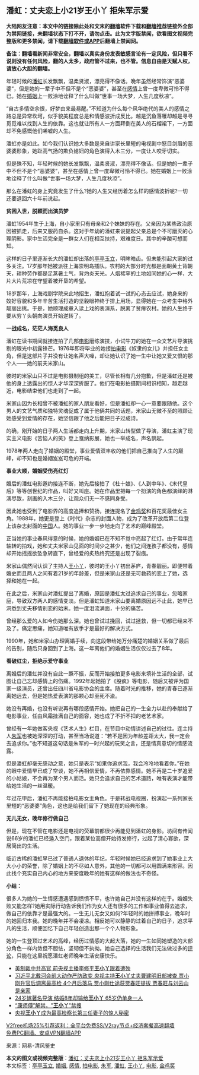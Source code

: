  <h2>潘虹：丈夫恋上小21岁王小丫 拒朱军示爱</h2> <p class="notice"><b>大陆网友注意：本文中的链接除此处和文末的<a href="https://github.com/bannedbook/fanqiang" >翻墙</a>软件下载和<a href="https://github.com/killgcd/justmysocks/blob/master/README.md">翻墙推荐</a>链接外全部为禁网链接，未翻墙状态下打不开，请勿点击。此为文字版禁闻，欲看图文视频完整版和更多禁闻，请下载<a href="https://github.com/bannedbook/fanqiang">翻墙软件或APP</a>后翻墙上禁闻网。</p><p>备注：翻墙看新闻非常安全，翻墙以真实身份发表敏感言论有一定风险，但只看不说则没有任何风险，翻的人太多，政府管不过来，也不管。信息自由是天赋人权，请放心大胆的翻墙。</b></p>  <div class="entry"> <p id="summary">年轻时候的<a href="https://www.bannedbook.org/bnews/tag/%E6%BD%98%E8%99%B9/" class="st_tag internal_tag" rel="tag" title="标签 潘虹 下的日志">潘虹</a>长发飘飘，温柔贤淑，漂亮得不像话。晚年虽然经常饰演“恶婆婆“，但是她的一辈子中不但不是个“恶婆婆”，甚至在<a href="https://www.bannedbook.org/bnews/tag/%e6%84%9f%e6%83%85/" class="st_tag internal_tag" rel="tag" title="标签 感情 下的日志">感情</a>上曾一度卑微可怜不得已。她在<a href="https://www.bannedbook.org/bnews/tag/%e5%a9%9a%e5%a7%bb/" class="st_tag internal_tag" rel="tag" title="标签 婚姻 下的日志">婚姻</a>上一败涂地诠释了什么叫做“世事一场大梦，人生几度秋凉”。</p> <p id="conimg">“自古多情空余恨，好梦由来最易醒。”不知道为什么每个风华绝代的美人的感情之路总是异常坎坷，似乎貌美程度总是和情感波折成反比。越是沉鱼落雁却越是寻寻觅觅难以找到人生的依靠。这也就让所有人一方面拜倒在美人的石榴裙下，一方面却不免感慨他们唏嘘的人生。</p> <p>潘虹亦是如此。如今我们认识她大多数是来自讲家长里短的电视剧中怒目剑眉的恶婆婆形象，她趾高气扬的欺负媳妇的角色演得入木三分，一度让人咬牙切实。</p> <p>但是殊不知，年轻时候的她长发飘飘，温柔贤淑，漂亮得不像话。但是她的一辈子中不但不是个“恶婆婆”，甚至在感情上曾一度卑微可怜不得已。她在婚姻上一败涂地诠释了什么叫做“世事一场大梦，人生几度秋凉”。</p> <p>那么在潘虹的身上究竟发生了什么?她的人生又经历着怎么样的感情波折呢?一切还要退回六十年前说起。</p> <p><strong>贫困入世，脱颖而出演员梦</strong></p> <p>潘虹1954年生于上海，自小家里只有母亲和2个妹妹的存在。父亲因为某些政治原因被抓走，后来又服药自杀。这对于年幼的潘虹来说提起父亲总是个不可磨灭的心理阴影。家中生活完全是一群女人们在相互扶持，艰难度日。其中的辛酸可想而知。</p> <p>这样的日子里逐渐长大的潘虹却出落的<a href="https://www.bannedbook.org/bnews/tag/%E4%BA%AD%E4%BA%AD%E7%8E%89%E7%AB%8B/" class="st_tag internal_tag" rel="tag" title="标签 亭亭玉立 下的日志">亭亭玉立</a>，明眸皓齿。但未能引起大家的过多关注。17岁那年她被派往上海崇明岛插队。农村的大部分时光都是面朝黄土背朝天，耕种劳作都是足蒸暑土气，背灼炎天光。人烟稀罕的土地如同她的心一样，大片大片荒凉在守望着被开垦的希望。</p> <p>18岁那年，上海戏剧学院来此地招生，潘虹抱着试一试的心态去应试，她身来的姣好容貌和多年辛苦生活打造的坚毅眼神终于排上用场，显得她在一众考生中格外靓丽出挑。于是，她顺理成章入读上戏的表演系，脱离了贫瘠农村。她的人生终于要从穷丫头朝向演员开始逆转了。</p>  <p><strong>一战成名，茫茫人海觅良人</strong></p> <p>潘虹在读书期间就接连拍了几部<a href="https://www.bannedbook.org/bnews/tag/%e7%94%b5%e5%bd%b1/" class="st_tag internal_tag" rel="tag" title="标签 电影 下的日志">电影</a>磨练演技，小试牛刀的她在一众文艺片导演挑剔的眼光中初露锋芒。1976年即将毕业的她接<a href="https://www.bannedbook.org/bnews/tag/%E6%8B%8D%E7%94%B5%E5%BD%B1/" class="st_tag internal_tag" rel="tag" title="标签 拍电影 下的日志">拍电影</a>《奴隶的女儿》并担任女主角，但是这部片子并没有让她名声大噪，却让她认识了她一生中让她又爱又恨的那个人——她的前夫米家山。</p> <p>彼时的米家山只不过是电影摄制组的美工，尽管长相有几分抱歉，但是潘虹还是被他的身上透露出的惊人才华深深折服了。他们在电影拍摄期间相识相知，越走越近，电影结束他们也走到了一起。</p> <p>米家山因为长相曾不被潘虹的家人朋友看好，但是潘虹却一心一意要跟随他。这个男人的文艺气质和独特灵魂促成了属于他俩共同的话题，米家山无微不至的照顾让她感受到爱情的存在，她坚信跟了他之后能把日子过成诗。</p> <p>的确，刚开始的日子两人生活都走向上升期，米家山转型做了导演，潘虹主演了现实主义电影《苦恼人的笑》登上戛纳影展，她也一举成名，声名鹊起。</p> <p>1978年两人走向了婚姻的殿堂，事业爱情双丰收的他们把自己推向了人生的巅峰，却不知也是婚姻岌岌可危的开端。</p> <p><strong>事业大顺，婚姻受伤亮红灯</strong></p> <p>婚后的潘虹电影邀约接连不断，她先后接拍了《杜十娘》、《人到中年》、《末代皇后》等等创世纪的作品，叫好又叫座。她在作品里把每一个扮演的角色都演绎的淋漓尽致，刻画的入木三分，让观众们无一不感同身受。</p> <p>因此她也受到了电影界的高度追捧和赞扬，接连提名了<a href="https://www.bannedbook.org/bnews/tag/%E9%87%91%E9%B8%A1%E5%A5%96/" class="st_tag internal_tag" rel="tag" title="标签 金鸡奖 下的日志">金鸡奖</a>和百花奖最佳女主角。1988年，她更是登上《时代》杂志的封面人物，成为了改革开放后第二位登上该杂志封面的<span class='wp_keywordlink_affiliate'><a href="https://www.bannedbook.org/" title="中国" target="_blank">中国</a></span>人。她的事业一步一步地走向了艺术的巅峰殿堂。</p>  <p>正当她的事业春风得意的时候，她的婚姻已在不知不觉中亮起了红灯。由于常年连轴转的拍戏，她和丈夫米家山见面的时间少之甚少，他们之间连孩子都没有，感情却开始摇摇欲坠急转直下，曾经爱的炙热终究还是出现了裂痕。</p> <p>米家山偶然间认识了主持人<a href="https://www.bannedbook.org/bnews/tag/%e7%8e%8b%e5%b0%8f%e4%b8%ab/" class="st_tag internal_tag" rel="tag" title="标签 王小丫 下的日志">王小丫</a>，彼时的王小丫初出茅庐，青春靓丽。即便带着婚史而且两人之间有着21岁的年龄差，但是米家山还是无可救药的恋上了她，选择和她在一起。</p> <p>在此之后，米家山对潘虹提出了离婚，原因是潘虹太过追求自己的事业，忽略家庭，导致双方两人的感情变淡。但是潘虹知道米家山要离婚原因远不止此，她早已洞悉到丈夫移情别恋的始末。她一度泪流满面，十分的痛苦。</p> <p>曾经那么爱的人如今伤她那么深。她也曾试过挽回，试过拯救，但一切都已经来不及了。痛定思痛，她知道唯有放手才是最好的解决方式。</p> <p>1990年，她和米家山办理离婚手续，向这段带给她万分痛楚的婚姻关系做了最后的告别，随后只身回到了上海。这一年离他们的婚姻生活仅仅过去了8年。</p> <p><strong>看破红尘，拒绝示爱守事业</strong></p> <p>离婚后的潘虹并没有自此一蹶不振，反而开始接拍更多电影来填补生活的全部，试图让自己忘却感情上的伤痛。1992年起她拍了《股疯》等电影，随后又被评为国家一级演员，还曾出任四川省电影协会的主席。随着时光的推移，她的青春已逐渐离她远去，但是她热爱表演的那颗心却至死不渝。</p> <p>她没有再婚，也没有听说再有哪段感情开始。她把自己的一生全力以赴的奉献给了电影事业，任由风霜挂满自己的面容，她也成了不折不扣的老艺术家。</p> <p>曾经有一年她做客央视《艺术人生》栏目，在节目中动情讲述自己的过往。连主持人<a href="https://www.bannedbook.org/bnews/tag/%e6%9c%b1%e5%86%9b/" class="st_tag internal_tag" rel="tag" title="标签 朱军 下的日志">朱军</a>也被她深深的打动，甚至当场说道：“若不是因为年龄差距太大，我一定会去追求你。”也不知道这句话是朱军的一时兴起的玩笑之言，还是情真意切的情感流露。</p>  <p>但是潘虹却毫无感动之意，她只是表示“如果你追求我，我会冷冷地看着你。”在她的眼中爱情早已成了空谈，她不再相信爱情，不再依靠感情。她不再是二十岁追爱的小姑娘，不会再为某个男人而活。她只会追求自己的艺术道路，唯有表演才能带给她生活的一丝温暖。</p> <p>年过花甲后，潘虹不再能接拍电影女主角色。于是转战电视圈，扮演起一系列家长里短的“恶婆婆”角色，这也是给我们留下了她现在的经典形象。</p> <p><strong>无儿无女，晚年修行做自己</strong></p> <p>但是，现在不管在电影还是电视的荧幕前都很少再能见到潘虹的身影。坊间有传闻说66岁的潘虹已经遁入空门，跟着某位高僧开始待发修行，过起了清心寡欲，深居简出的生活。</p> <p>临近古稀的潘虹早已过了普通人退休的年纪，年轻时候她已经追求到了她事业上大大小小的荣誉，除了婚姻上的不尽如人意外，其他的一切都可以用圆满来形容。因此找个充实自己内心的地方来安度晚年的她有这样的做法也不奇怪。</p> <p><strong>小结：</strong></p> <p>很多人为她的一生情感遭遇感到愤愤不平，也许她自己并没有这样的在乎。婚姻失败又能怎样?她用实际行动告诉我们作为女人还有很多的工作和事业值得去追求，做自己的依靠才是最强大的。一生无儿无女又如何?年轻时的她拼搏事业，晚年时的她回归本我。她的晚年并不会凄凉。相反她可以静静的过着自己的日子，追求平凡的生活，顺便回忆下自己年轻创造出那一个个人物形象。</p> <p>她的一生登顶过艺术的高峰，经历过情感的大起大落，她的一生如同她塑造的大部分角色一样内敛但不胆怯，坚韧但不执拗。她自己选择的生活我们无法做过多的<span class='wp_keywordlink_affiliate'><a href="https://www.bannedbook.org/bnews/comments/" title="新闻评论" target="_blank">评论</a></span>，只能在这里祝愿潘虹老师晚年生活安康快乐。</p> <ul class='op-related-articles' title='相关阅读'> <li><a href='https://www.bannedbook.org/bnews/cnnews/20201210/1444995.html' target='_blank'>美制裁中共高官 前央视主播李修平<b>王小丫</b>跟着遭殃</a></li> <li><a href='https://www.bannedbook.org/bnews/comments/20200723/1365146.html' target='_blank'>习近平北戴河会前大动作严防政变 央视主持<b>王小丫</b>丈夫曹建明旧部被查 贾小刚升官后调离最高检 4个月后落马 贾小刚仕途获贾春旺提拔 贾春旺与刘云山是亲家</a></li> <li><a href='https://www.bannedbook.org/bnews/yule/20190930/1199431.html' target='_blank'>24岁嫁著名导演  结婚8年却输给<b>王小丫</b>  65岁仍单身一人</a></li> <li><a href='https://www.bannedbook.org/bnews/ssgc/20140220/692435.html' target='_blank'>“康师傅”解禁，&quot;<b>王小丫</b>&quot;禁搜</a></li> <li><a href='https://www.bannedbook.org/bnews/topimagenews/20170204/653927.html' target='_blank'>央视<b>王小丫</b>成为最高检察长第三任妻子的惊人秘密</a></li> </ul> <p class="texttj"> <a href="https://github.com/bannedbook/fanqiang/wiki/V2ray%E6%9C%BA%E5%9C%BA" target="_blank">V2free机场25%引荐返利：全平台免费SS/V2ray节点+经济套餐高速翻墙</a><br/> <a href="https://github.com/bannedbook/fanqiang/wiki/%E7%A6%81%E9%97%BB%E7%BD%91%E5%AE%89%E5%8D%93%E7%BF%BB%E5%A2%99%E6%96%B0%E9%97%BBAPP" target="_blank">免费PC翻墙、安卓VPN翻墙APP</a></p><p> 来源：网易-清风鉴史 </p> <a name='sharetosocial'></a>       <div><b>本文的图文或视频完整版</b>：<a href='https://www.bannedbook.org/bnews/lifebaike/20201224/1454265.html'>潘虹：丈夫恋上小21岁王小丫 拒朱军示爱</a></div>  </div><!--END ENTRY--> <div class="postfooter"> <div>本文标签：<a href="https://www.bannedbook.org/bnews/tag/%E4%BA%AD%E4%BA%AD%E7%8E%89%E7%AB%8B/" rel="tag">亭亭玉立</a>, <a href="https://www.bannedbook.org/bnews/tag/%e5%a9%9a%e5%a7%bb/" rel="tag">婚姻</a>, <a href="https://www.bannedbook.org/bnews/tag/%e6%84%9f%e6%83%85/" rel="tag">感情</a>, <a href="https://www.bannedbook.org/bnews/tag/%E6%8B%8D%E7%94%B5%E5%BD%B1/" rel="tag">拍电影</a>, <a href="https://www.bannedbook.org/bnews/tag/%e6%9c%b1%e5%86%9b/" rel="tag">朱军</a>, <a href="https://www.bannedbook.org/bnews/tag/%E6%BD%98%E8%99%B9/" rel="tag">潘虹</a>, <a href="https://www.bannedbook.org/bnews/tag/%e7%8e%8b%e5%b0%8f%e4%b8%ab/" rel="tag">王小丫</a>, <a href="https://www.bannedbook.org/bnews/tag/%e7%94%b5%e5%bd%b1/" rel="tag">电影</a>, <a href="https://www.bannedbook.org/bnews/tag/%E9%87%91%E9%B8%A1%E5%A5%96/" rel="tag">金鸡奖</a></div>  </div><!--END POSTFOOTER--> 